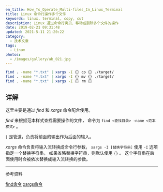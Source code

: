 ```yaml
---
en_title: How_To_Operate_Multi-files_In_Linux_Terminal
title: Linux 命令行操作多个文件
keywords: linux, terminal, copy, cut
description: Linux 通过命令行拷贝、移动或删除多个文件的操作
date: 2019-02-21 09:31:48
updated: 2021-5-11 21:20:22
category:
  - 技术文章
tags:
  - Linux
photos:
  - /images/gallery/ab_021.jpg
---
```


``` bash
find . -name "*.txt" | xargs -I {} cp {} ./target/
find . -name "*.txt" | xargs -I {} mv {} ./target/
find . -name "*.txt" | xargs -I {} rm {}
```

## 详解

这里主要是通过 *find* 和 *xargs* 命令配合使用。

*find* 来根据范本样式查找需要操作的文件，
命令为 `find <查找目录> -name <范本样式>` 。

`|` 是管道，负责将前面的输出作为后面的输入。

*xargs* 命令负责将输入流转换成命令行参数，
`xargs -I [替换字符串]` 使用 `-I` 选项指定一个替换字符串，
如果省略替换字符串，则默认使用 `{}` 。
这个字符串在后面使用时会被依次替换成输入流转换的参数。

---

参考资料

[find命令](http://man.linuxde.net/find)
[xargs命令](http://man.linuxde.net/xargs)
